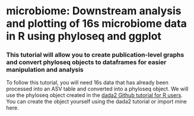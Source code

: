 # microbiome: Downstream analysis and plotting of 16s microbiome data in R using phyloseq and ggplot
### This tutorial will allow you to create publication-level graphs and convert phyloseq objects to dataframes for easier manipulation and analysis

To follow this tutorial, you will need 16s data that has already been processed into an ASV table and converted into a phyloseq object. We will use the phyloseq object created in the [dada2 Github tutorial for R users](https://benjjneb.github.io/dada2/tutorial.html). You can create the object yourself using the dada2 tutorial or import mine here. 

